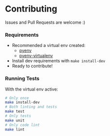 # Contributing

Issues and Pull Requests are welcome :)

### Requirements

* Recommended a virtual env created:
    * [pyenv](https://github.com/pyenv/pyenv)
    * [pyenv-virtualenv](https://github.com/pyenv/pyenv-virtualenv)
* Install dev requirements with `make install-dev`
* Ready to contribute!

### Running Tests

With the virtual env active:

```bash
# Only once
make install-dev
# Both linting and tests
make test
# Only tests
make unit
# Only code lint
make lint
```

